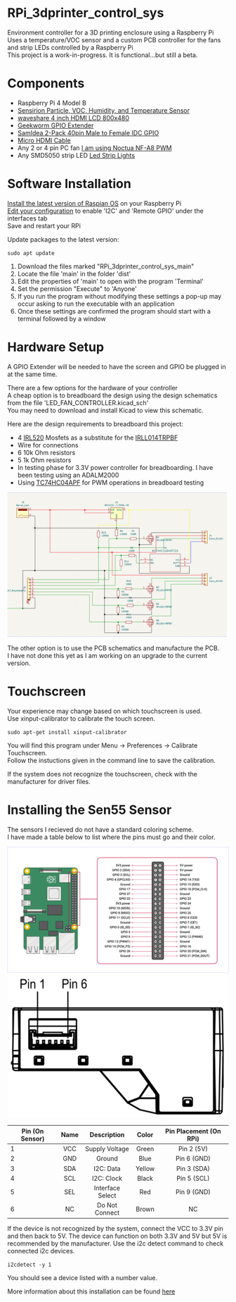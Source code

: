 # RPi_3dprinter_control_sys
Environment controller for a 3D printing enclosure using a Raspberry Pi \
Uses a temperature/VOC sensor and a custom PCB controller for the fans and strip LEDs controlled by a Raspberry Pi \
This project is a work-in-progress. It is functional...but still a beta.

# Components
  - Raspberry Pi 4 Model B  
  - [Sensirion Particle, VOC, Humidity, and Temperature Sensor](https://www.sparkfun.com/products/23715)  
  - [waveshare 4 inch HDMI LCD 800x480](https://www.amazon.com/gp/product/B07P5H2315/)  
  - [Geekworm GPIO Extender](https://www.amazon.com/gp/product/B0BDF48FWM/)  
  - [SamIdea 2-Pack 40pin Male to Female IDC GPIO](https://www.amazon.com/gp/product/B07CGM83QL/)  
  - [Micro HDMI Cable](https://www.sparkfun.com/products/15796)  
  - Any 2 or 4 pin PC fan [I am using Noctua NF-A8 PWM](https://noctua.at/en/nf-a8-pwm)  
  - Any SMD5050 strip LED [Led Strip Lights](https://www.amazon.com/gp/product/B08JSQVBDQ/)

# Software Installation

[Install the latest version of Raspian OS](https://projects.raspberrypi.org/en/projects/raspberry-pi-setting-up) on your Raspberry Pi \
[Edit your configuration](https://www.raspberrypi.com/documentation/computers/configuration.html) to enable 'I2C' and 'Remote GPIO' under the interfaces tab \
Save and restart your RPi 

Update packages to the latest version:
```command line
sudo apt update
```

1. Download the files marked "RPi_3dprinter_control_sys_main" 
2. Locate the file 'main' in the folder 'dist' 
3. Edit the properties of 'main' to open with the program 'Terminal' 
4. Set the permission "Execute" to 'Anyone' 
5. If you run the program without modifying these settings a pop-up may occur asking to run the executable with an application 
6. Once these settings are confirmed the program should start with a terminal followed by a window

# Hardware Setup

A GPIO Extender will be needed to have the screen and GPIO be plugged in at the same time. 

There are a few options for the hardware of your controller \
A cheap option is to breadboard the design using the design schematics from the file 'LED_FAN_CONTROLLER.kicad_sch' \
You may need to download and install Kicad to view this schematic.

Here are the design requirements to breadboard this project:
- 4 [IRL520](https://www.digikey.com/en/products/detail/vishay-siliconix/IRL520PBF/811718) Mosfets as a substitute for the [IRLL014TRPBF](https://www.digikey.com/en/products/detail/vishay-siliconix/IRLL014TRPBF/811425)
- Wire for connections
- 6 10k Ohm resistors
- 5 1k Ohm resistors
- In testing phase for 3.3V power controller for breadboarding. I have been testing using an ADALM2000
- Using [TC74HC04APF](https://www.digikey.com/en/products/detail/toshiba-semiconductor-and-storage/TC74HC04APF/870457) for PWM operations in breadboard testing

<img src="https://github.com/Sealo21/RPi_3dprinter_control_sys/blob/main/images/schematics.png" width="500" />


The other option is to use the PCB schematics and manufacture the PCB. \
I have not done this yet as I am working on an upgrade to the current version.

# Touchscreen

Your experience may change based on which touchscreen is used. \
Use xinput-calibrator to calibrate the touch screen. 


```
sudo apt-get install xinput-calibrator
```
You will find this program under Menu -> Preferences -> Calibrate Touchscreen. \
Follow the instuctions given in the command line to save the calibration.

If the system does not recognize the touchscreen, check with the manufacturer for driver files. 

# Installing the Sen55 Sensor

The sensors I recieved do not have a standard coloring scheme. \
I have made a table below to list where the pins must go and their color.

<img src="https://github.com/Sealo21/RPi_3dprinter_control_sys/blob/main/images/GPIO-Pinout-Diagram.png" width="750" />
<img src="https://github.com/Sealo21/RPi_3dprinter_control_sys/blob/main/images/SEN5X_pinout.png" width="500" />

|  Pin (On Sensor) |  Name    |  Description    |  Color  |  Pin Placement (On RPi)  |
| ---------------- |:--------:|:-----------------:|:-------:|:------------------------:|
|  1               |  VCC     | Supply Voltage  | Green   |  Pin 2 (5V)              |
|  2               |  GND     | Ground          | Blue    |  Pin 6 (GND)             |
|  3               |  SDA     | I2C: Data       | Yellow  |  Pin 3 (SDA)             |
|  4               |  SCL     | I2C: Clock      | Black   |  Pin 5 (SCL)             |
|  5               |  SEL     | Interface Select| Red     |  Pin 9 (GND)             |
|  6               |  NC      | Do Not Connect  | Brown   |  NC                      |

If the device is not recognized by the system, connect the VCC to 3.3V pin and then back to 5V. The device can function on both 3.3V and 5V but 5V is recommended by the manufacturer.
Use the i2c detect command to check connected i2c devices.

```command line
i2cdetect -y 1
```

You should see a device listed with a number value.

More information about this installation can be found [here](https://github.com/Sensirion/raspberry-pi-i2c-sen5x)
